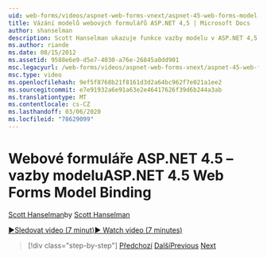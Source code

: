 ```yaml
---
uid: web-forms/videos/aspnet-web-forms-vnext/aspnet-45-web-forms-model-binding
title: Vázání modelů webových formulářů ASP.NET 4,5 | Microsoft Docs
author: shanselman
description: Scott Hanselman ukazuje funkce vazby modelu v ASP.NET 4,5
ms.author: riande
ms.date: 08/15/2012
ms.assetid: 9588e6e9-d5e7-4030-a76e-26845a0dd901
msc.legacyurl: /web-forms/videos/aspnet-web-forms-vnext/aspnet-45-web-forms-model-binding
msc.type: video
ms.openlocfilehash: 9ef5f8768b21f8161d3d2a64bc962f7e021a1ee2
ms.sourcegitcommit: e7e91932a6e91a63e2e46417626f39d6b244a3ab
ms.translationtype: MT
ms.contentlocale: cs-CZ
ms.lasthandoff: 03/06/2020
ms.locfileid: "78629099"
---
```

# <a name="aspnet-45-web-forms-model-binding"></a><span data-ttu-id="5d679-103">Webové formuláře ASP.NET 4.5 – vazby modelu</span><span class="sxs-lookup"><span data-stu-id="5d679-103">ASP.NET 4.5 Web Forms Model Binding</span></span>

<span data-ttu-id="5d679-104">[Scott Hanselman](https://github.com/shanselman)</span><span class="sxs-lookup"><span data-stu-id="5d679-104">by [Scott Hanselman](https://github.com/shanselman)</span></span>

[<span data-ttu-id="5d679-105">&#9654;Sledovat video (7 minut)</span><span class="sxs-lookup"><span data-stu-id="5d679-105">&#9654; Watch video (7 minutes)</span></span>](https://channel9.msdn.com/Blogs/ASP-NET-Site-Videos/aspnet-45-web-forms-model-binding)

> [!div class="step-by-step"]
> <span data-ttu-id="5d679-106">[Předchozí](aspnet-vnext-videos-model-binding-part-3-updating.md)
> [Další](aspnet-45-web-forms-strong-typed-data-controls.md)</span><span class="sxs-lookup"><span data-stu-id="5d679-106">[Previous](aspnet-vnext-videos-model-binding-part-3-updating.md)
[Next](aspnet-45-web-forms-strong-typed-data-controls.md)</span></span>
